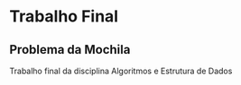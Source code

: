# Trabalho Final
## Problema da Mochila

Trabalho final da disciplina Algoritmos e Estrutura de Dados
